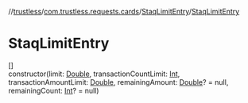 //[trustless](../../../index.md)/[com.trustless.requests.cards](../index.md)/[StaqLimitEntry](index.md)/[StaqLimitEntry](-staq-limit-entry.md)

# StaqLimitEntry

[]\
constructor(limit: [Double](https://kotlinlang.org/api/latest/jvm/stdlib/kotlin/-double/index.html), transactionCountLimit: [Int](https://kotlinlang.org/api/latest/jvm/stdlib/kotlin/-int/index.html), transactionAmountLimit: [Double](https://kotlinlang.org/api/latest/jvm/stdlib/kotlin/-double/index.html), remainingAmount: [Double](https://kotlinlang.org/api/latest/jvm/stdlib/kotlin/-double/index.html)? = null, remainingCount: [Int](https://kotlinlang.org/api/latest/jvm/stdlib/kotlin/-int/index.html)? = null)
